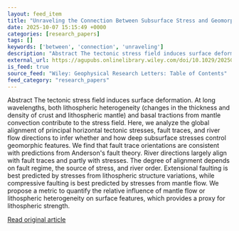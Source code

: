 ```yaml
---
layout: feed_item
title: "Unraveling the Connection Between Subsurface Stress and Geomorphic Features"
date: 2025-10-07 15:15:49 +0000
categories: [research_papers]
tags: []
keywords: ['between', 'connection', 'unraveling']
description: "Abstract The tectonic stress field induces surface deformation"
external_url: https://agupubs.onlinelibrary.wiley.com/doi/10.1029/2025GL116798?af=R
is_feed: true
source_feed: "Wiley: Geophysical Research Letters: Table of Contents"
feed_category: "research_papers"
---
```


Abstract The tectonic stress field induces surface deformation. At long wavelengths, both lithospheric heterogeneity (changes in the thickness and density of crust and lithospheric mantle) and basal tractions from mantle convection contribute to the stress field. Here, we analyze the global alignment of principal horizontal tectonic stresses, fault traces, and river flow directions to infer whether and how deep subsurface stresses control geomorphic features. We find that fault trace orientations are consistent with predictions from Anderson's fault theory. River directions largely align with fault traces and partly with stresses. The degree of alignment depends on fault regime, the source of stress, and river order. Extensional faulting is best predicted by stresses from lithospheric structure variations, while compressive faulting is best predicted by stresses from mantle flow. We propose a metric to quantify the relative influence of mantle flow or lithospheric heterogeneity on surface features, which provides a proxy for lithospheric strength.

[Read original article](https://agupubs.onlinelibrary.wiley.com/doi/10.1029/2025GL116798?af=R)
